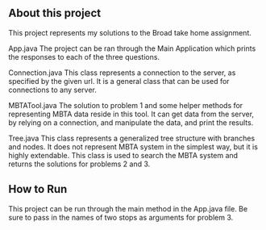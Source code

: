 ## About this project
This project represents my solutions to the Broad take home assignment. 

App.java
The project can be ran through the Main Application which prints the responses to each of the three questions.

Connection.java
This class represents a connection to the server, as specified by the given url. It is a general class that can be used for connections to any server.

MBTATool.java
The solution to problem 1 and some helper methods for representing MBTA data  reside in this tool. 
It can get data from the server, by relying on a connection, and manipulate the data, and print the results. 

Tree.java
This class represents a generalized tree structure with branches and nodes. It does not represent MBTA system in the simplest way, but it is highly extendable. This class is used to search the MBTA system and returns the solutions for problems 2 and 3.

## How to Run
This project can be run through the main method in the App.java file. 
Be sure to pass in the names of two stops as arguments for problem 3.

